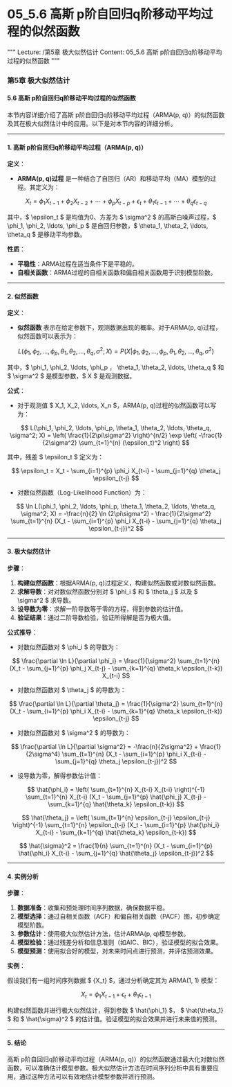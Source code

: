 # 05_5.6 高斯 p阶自回归q阶移动平均过程的似然函数

"""
Lecture: /第5章 极大似然估计
Content: 05_5.6 高斯 p阶自回归q阶移动平均过程的似然函数
"""

### 第5章 极大似然估计

#### 5.6 高斯 p阶自回归q阶移动平均过程的似然函数

本节内容详细介绍了高斯 p阶自回归q阶移动平均过程（ARMA(p, q)）的似然函数及其在极大似然估计中的应用。以下是对本节内容的详细分析。

---

#### 1. 高斯 p阶自回归q阶移动平均过程（ARMA(p, q)）

**定义**：
- **ARMA(p, q)过程** 是一种结合了自回归（AR）和移动平均（MA）模型的过程。其定义为：

$$ X_t = \phi_1 X_{t-1} + \phi_2 X_{t-2} + \cdots + \phi_p X_{t-p} + \epsilon_t + \theta_1 \epsilon_{t-1} + \cdots + \theta_q \epsilon_{t-q} $$

其中，$ \epsilon_t $ 是均值为0、方差为 $ \sigma^2 $ 的高斯白噪声过程，$ \phi_1, \phi_2, \ldots, \phi_p $ 是自回归参数，$ \theta_1, \theta_2, \ldots, \theta_q $ 是移动平均参数。

**性质**：
- **平稳性**：ARMA过程在适当条件下是平稳的。
- **自相关函数**：ARMA过程的自相关函数和偏自相关函数用于识别模型阶数。

---

#### 2. 似然函数

**定义**：
- **似然函数** 表示在给定参数下，观测数据出现的概率。对于ARMA(p, q)过程，似然函数可以表示为：

$$ L(\phi_1, \phi_2, \ldots, \phi_p, \theta_1, \theta_2, \ldots, \theta_q, \sigma^2; X) = P(X | \phi_1, \phi_2, \ldots, \phi_p, \theta_1, \theta_2, \ldots, \theta_q, \sigma^2) $$

其中，$ \phi_1, \phi_2, \ldots, \phi_p $，$ \theta_1, \theta_2, \ldots, \theta_q $ 和 $ \sigma^2 $ 是模型参数，$ X $ 是观测数据。

**公式**：
- 对于观测值 $ X_1, X_2, \ldots, X_n $，ARMA(p, q)过程的似然函数可以写为：

$$ L(\phi_1, \phi_2, \ldots, \phi_p, \theta_1, \theta_2, \ldots, \theta_q, \sigma^2; X) = \left( \frac{1}{2\pi\sigma^2} \right)^{n/2} \exp \left( -\frac{1}{2\sigma^2} \sum_{t=1}^{n} (\epsilon_t)^2 \right) $$

其中，残差 $ \epsilon_t $ 定义为：

$$ \epsilon_t = X_t - \sum_{i=1}^{p} \phi_i X_{t-i} - \sum_{j=1}^{q} \theta_j \epsilon_{t-j} $$

- 对数似然函数（Log-Likelihood Function）为：

$$ \ln L(\phi_1, \phi_2, \ldots, \phi_p, \theta_1, \theta_2, \ldots, \theta_q, \sigma^2; X) = -\frac{n}{2} \ln (2\pi\sigma^2) - \frac{1}{2\sigma^2} \sum_{t=1}^{n} (X_t - \sum_{i=1}^{p} \phi_i X_{t-i} - \sum_{j=1}^{q} \theta_j \epsilon_{t-j})^2 $$

---

#### 3. 极大似然估计

**步骤**：

1. **构建似然函数**：根据ARMA(p, q)过程定义，构建似然函数或对数似然函数。
2. **求解导数**：对对数似然函数分别对 $ \phi_i $ 和 $ \theta_j $ 以及 $ \sigma^2 $ 求导数。
3. **设导数为零**：求解一阶导数等于零的方程，得到参数的估计值。
4. **验证结果**：通过二阶导数检验，验证所得解是否为极大值。

**公式推导**：

- 对数似然函数对 $ \phi_i $ 的导数为：

$$ \frac{\partial \ln L}{\partial \phi_i} = \frac{1}{\sigma^2} \sum_{t=1}^{n} (X_t - \sum_{j=1}^{p} \phi_j X_{t-j} - \sum_{k=1}^{q} \theta_k \epsilon_{t-k}) X_{t-i} $$

- 对数似然函数对 $ \theta_j $ 的导数为：

$$ \frac{\partial \ln L}{\partial \theta_j} = \frac{1}{\sigma^2} \sum_{t=1}^{n} (X_t - \sum_{i=1}^{p} \phi_i X_{t-i} - \sum_{k=1}^{q} \theta_k \epsilon_{t-k}) \epsilon_{t-j} $$

- 对数似然函数对 $ \sigma^2 $ 的导数为：

$$ \frac{\partial \ln L}{\partial \sigma^2} = -\frac{n}{2\sigma^2} + \frac{1}{2\sigma^4} \sum_{t=1}^{n} (X_t - \sum_{i=1}^{p} \phi_i X_{t-i} - \sum_{j=1}^{q} \theta_j \epsilon_{t-j})^2 $$

- 设导数为零，解得参数估计值：

$$ \hat{\phi_i} = \left( \sum_{t=1}^{n} X_{t-i} X_{t-i} \right)^{-1} \sum_{t=1}^{n} X_{t-i} (X_t - \sum_{j=1}^{p} \hat{\phi_j} X_{t-j} - \sum_{k=1}^{q} \hat{\theta_k} \epsilon_{t-k}) $$

$$ \hat{\theta_j} = \left( \sum_{t=1}^{n} \epsilon_{t-j} \epsilon_{t-j} \right)^{-1} \sum_{t=1}^{n} \epsilon_{t-j} (X_t - \sum_{i=1}^{p} \hat{\phi_i} X_{t-i} - \sum_{k=1}^{q} \hat{\theta_k} \epsilon_{t-k}) $$

$$ \hat{\sigma}^2 = \frac{1}{n} \sum_{t=1}^{n} (X_t - \sum_{i=1}^{p} \hat{\phi_i} X_{t-i} - \sum_{j=1}^{q} \hat{\theta_j} \epsilon_{t-j})^2 $$

---

#### 4. 实例分析

**步骤**：

1. **数据准备**：收集和预处理时间序列数据，确保数据平稳。
2. **模型选择**：通过自相关函数（ACF）和偏自相关函数（PACF）图，初步确定模型阶数。
3. **参数估计**：使用极大似然估计方法，估计ARMA(p, q)模型参数。
4. **模型检验**：通过残差分析和信息准则（如AIC、BIC），验证模型的拟合效果。
5. **模型预测**：使用拟合好的模型，对未来时间点进行预测，并评估预测效果。

**实例**：

假设我们有一组时间序列数据 $ \{X_t\} $，通过分析确定其为 ARMA(1, 1) 模型：

$$ X_t = \phi_1 X_{t-1} + \epsilon_t + \theta_1 \epsilon_{t-1} $$

构建似然函数并进行极大似然估计，得到参数 $ \hat{\phi_1} $， $ \hat{\theta_1} $ 和 $ \hat{\sigma}^2 $ 的估计值。验证模型的拟合效果并进行未来值的预测。

---

#### 5. 结论

高斯 p阶自回归q阶移动平均过程（ARMA(p, q)）的似然函数通过最大化对数似然函数，可以准确估计模型参数。极大似然估计方法在时间序列分析中具有重要应用，通过这种方法可以有效地估计模型参数并进行预测。